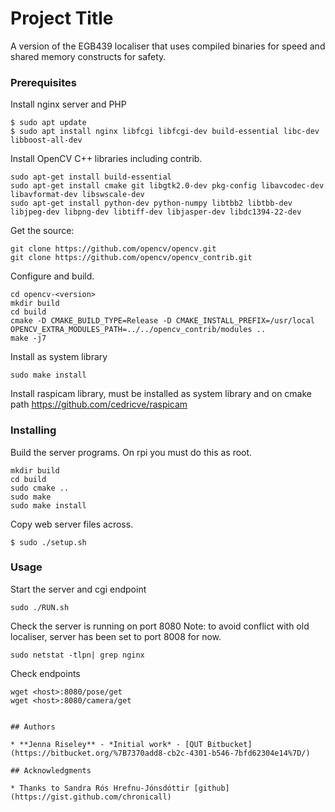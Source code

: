 # Project Title

A version of the EGB439 localiser that uses compiled binaries for speed and shared memory constructs for safety.

### Prerequisites

Install nginx server and PHP

``` 
$ sudo apt update
$ sudo apt install nginx libfcgi libfcgi-dev build-essential libc-dev libboost-all-dev
```

Install OpenCV C++ libraries including contrib.

```
sudo apt-get install build-essential
sudo apt-get install cmake git libgtk2.0-dev pkg-config libavcodec-dev libavformat-dev libswscale-dev
sudo apt-get install python-dev python-numpy libtbb2 libtbb-dev libjpeg-dev libpng-dev libtiff-dev libjasper-dev libdc1394-22-dev
```

Get the source:

```
git clone https://github.com/opencv/opencv.git
git clone https://github.com/opencv/opencv_contrib.git
```

Configure and build. 

```
cd opencv-<version>
mkdir build
cd build
cmake -D CMAKE_BUILD_TYPE=Release -D CMAKE_INSTALL_PREFIX=/usr/local OPENCV_EXTRA_MODULES_PATH=../../opencv_contrib/modules ..
make -j7
```

Install as system library

```
sudo make install
```

Install raspicam library, must be installed as system library and on cmake path https://github.com/cedricve/raspicam


### Installing

Build the server programs. On rpi you must do this as root.

```
mkdir build
cd build
sudo cmake ..
sudo make
sudo make install
```

Copy web server files across.

```
$ sudo ./setup.sh
```

### Usage

Start the server and cgi endpoint

```
sudo ./RUN.sh
```

Check the server is running on port 8080
Note: to avoid conflict with old localiser, server has been set to port 8008 for now.

```
sudo netstat -tlpn| grep nginx
``` 

Check endpoints

``` 
wget <host>:8080/pose/get
wget <host>:8080/camera/get


## Authors

* **Jenna Riseley** - *Initial work* - [QUT Bitbucket](https://bitbucket.org/%7B7370add8-cb2c-4301-b546-7bfd62304e14%7D/)

## Acknowledgments

* Thanks to Sandra Rós Hrefnu-Jónsdóttir [github](https://gist.github.com/chronicall)




